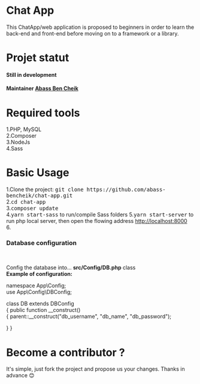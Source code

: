 # Chat App
This ChatApp/web application is proposed to beginners in order to learn the back-end and front-end before moving on to a framework or a library.
# Projet statut
<h4>Still in development</h4>
<h4>Maintainer <a href="https://m.facebook.com/abasscheik.ben">Abass Ben Cheik</a></h4>

# Required tools

1.PHP, MySQL<br />
2.Composer<br />
3.NodeJs<br />
4.Sass<br />

# Basic Usage
<p>
1.Clone the project: <kbd>git clone https://github.com/abass-bencheik/chat-app.git</kbd><br />
2.<kbd>cd chat-app</kbd><br />
3.<kbd>composer update</kbd><br >
4.<kbd>yarn start-sass</kbd> to run/compile Sass folders
5.<kbd>yarn start-server</kbd> to run php local server, then open the flowing address <a href="http://localhost:8000">http://localhost:8000</a><br />
6.<h3>Database configuration</h3><br />
</p>
<p>Config the database into... <strong>src/Config/DB.php</strong> class<br />
<strong>Example of configuration:</strong><br />

namespace App\Config;<br />
use App\Config\DBConfig;<br />

class DB extends DBConfig<br />
{
  public  function __construct()<br />
  {
    parent::__construct("db_username", "db_name", "db_password");<br />
    
 }
}
</p>


# Become a contributor ?
<p>It's simple, just fork the project and propose us your changes.
Thanks in advance 😊
</p>
